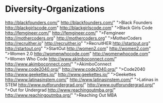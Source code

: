 # Diversity-Organizations
http://blackfounders.com/" http://blackfounders.com/" ">Black Founders
http://blackgirlscode.com" http://blackgirlscode.com" ">Black Girls Code
http://femgineer.com/" http://femgineer.com/" ">Femgineer
http://mothercoders.org" http://mothercoders.org" ">MotherCoders
http://recruither.io" http://recruither.io" ">RecruitHER
http://startout.org" http://startout.org" ">StartOut
http://women2.com" http://women2.com" ">Women 2.0
http://womenwhocode.com" http://womenwhocode.com" ">Women Who Code
http://www.akimboconnect.com/" http://www.akimboconnect.com/" ">AkimboConnect
http://www.code2040.org/" http://www.code2040.org/" ">Code2040
http://www.geekettes.io/" http://www.geekettes.io/" ">Geekettes
http://www.latinasinstem.com/" http://www.latinasinstem.com/" ">Latinas in STEM
http://www.outforundergrad.org/" http://www.outforundergrad.org/" ">Out for Undergrad
http://www.reachingoutmba.org/" http://www.reachingoutmba.org/" ">Reaching Out MBA
